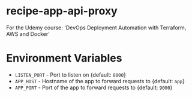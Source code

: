 # recipe-app-api-proxy
For the Udemy course: 'DevOps Deployment Automation with Terraform, AWS and Docker'

# Environment Variables
- `LISTEN_PORT` - Port to listen on {default: `8000`}
- `APP_HOST` - Hostname of the app to forward requests to {default: `app`}
- `APP_PORT` - Port of the app to forward requests to {default: `9000`}
